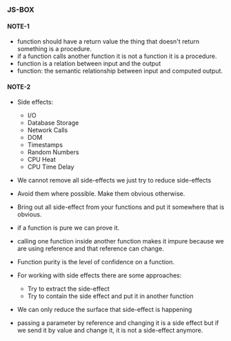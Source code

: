 ### JS-BOX

#### NOTE-1

- function should have a return value the thing that doesn't return something is a procedure.
- if a function calls another function it is not a function it is a procedure.
- function is a relation between input and the output
- function: the semantic relationship between input and computed output.

#### NOTE-2
- Side effects:
  * I/O
  * Database Storage
  * Network Calls
  * DOM
  * Timestamps
  * Random Numbers
  * CPU Heat
  * CPU Time Delay

- We cannot remove all side-effects we just try to reduce side-effects  
- Avoid them where possible. Make them obvious otherwise.
- Bring out all side-effect from your functions and put it somewhere that is obvious.
- if a function is pure we can prove it.
- calling one function inside another function makes it impure because we are using reference and that reference can change.
- Function purity is the level of confidence on a function.
- For working with side effects there are some approaches:
  * Try to extract the side-effect
  * Try to contain the side effect and put it in another function
- We can only reduce the surface that side-effect is happening
- passing a parameter by reference and changing it is a side effect but if we send it by value and change it, it is not a side-effect anymore.
